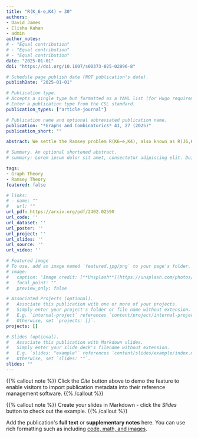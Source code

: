 ```yaml
---
title: "R(K_6-e,K4) = 30"
authors:
- David James
- Elisha Kahan
- admin
author_notes:
# - "Equal contribution"
# - "Equal contribution"
# - "Equal contribution"
date: "2025-01-01"
doi: "https://doi.org/10.1007/s00373-025-02896-8"

# Schedule page publish date (NOT publication's date).
publishDate: "2025-01-01"

# Publication type.
# Accepts a single type but formatted as a YAML list (for Hugo requirements).
# Enter a publication type from the CSL standard.
publication_types: ["article-journal"]

# Publication name and optional abbreviated publication name.
publication: "*Graphs and Combinatorics* 41, 27 (2025)"
publication_short: ""

abstract: We settle the Ramsey problem R(K6−e,K4), also known as R(J6,K4) and R(K−6,K4). Previously, the best bounds were 30≤R(K6−e,K4)≤32. We prove that R(K6−e,K4)=30. Our technique is based on the recent approach of Angeltveit and McKay and on older algorithms of McKay and Radziszowski.

# Summary. An optional shortened abstract.
# summary: Lorem ipsum dolor sit amet, consectetur adipiscing elit. Duis posuere tellus ac convallis placerat. Proin tincidunt magna sed ex sollicitudin condimentum.

tags:
- Graph Theory
- Ramsey Theory
featured: false

# links:
# - name: ""
#   url: ""
url_pdf: https://arxiv.org/pdf/2402.02590
url_code: ''
url_dataset: ''
url_poster: ''
url_project: ''
url_slides: ''
url_source: ''
url_video: ''

# Featured image
# To use, add an image named `featured.jpg/png` to your page's folder. 
# image:
#   caption: 'Image credit: [**Unsplash**](https://unsplash.com/photos/jdD8gXaTZsc)'
#   focal_point: ""
#   preview_only: false

# Associated Projects (optional).
#   Associate this publication with one or more of your projects.
#   Simply enter your project's folder or file name without extension.
#   E.g. `internal-project` references `content/project/internal-project/index.md`.
#   Otherwise, set `projects: []`.
projects: []

# Slides (optional).
#   Associate this publication with Markdown slides.
#   Simply enter your slide deck's filename without extension.
#   E.g. `slides: "example"` references `content/slides/example/index.md`.
#   Otherwise, set `slides: ""`.
slides: ""
---
```


{{% callout note %}}
Click the *Cite* button above to demo the feature to enable visitors to import publication metadata into their reference management software.
{{% /callout %}}

{{% callout note %}}
Create your slides in Markdown - click the *Slides* button to check out the example.
{{% /callout %}}

Add the publication's **full text** or **supplementary notes** here. You can use rich formatting such as including [code, math, and images](https://docs.hugoblox.com/content/writing-markdown-latex/).

